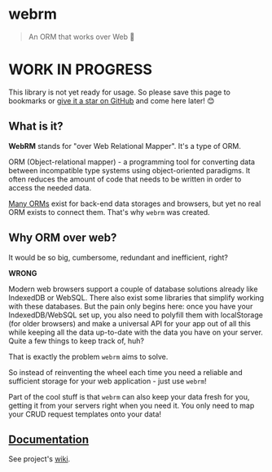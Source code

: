 # webrm
> An ORM that works over Web 💪

# WORK IN PROGRESS

This library is not yet ready for usage. So please save this page to bookmarks or [give it a star on GitHub](https://github.com/KazanExpress/webrm) and come here later! 😊

## What is it?

**WebRM** stands for "over Web Relational Mapper". It's a type of ORM.

ORM (Object-relational mapper) - a programming tool for converting data between incompatible type systems using object-oriented paradigms. It often reduces the amount of code that needs to be written in order to access the needed data.

[Many ORMs](https://github.com/search?q=ORM) exist for back-end data storages and browsers, but yet no real ORM exists to connect them. That's why `webrm` was created.

## Why ORM over web?

It would be so big, cumbersome, redundant and inefficient, right?

**WRONG**

Modern web browsers support a couple of database solutions already like IndexedDB or WebSQL. There also exist some libraries that simplify working with these databases. But the pain only begins here: once you have your IndexedDB/WebSQL set up, you also need to polyfill them with localStorage (for older browsers) and make a universal API for your app out of all this while keeping all the data up-to-date with the data you have on your server. Quite a few things to keep track of, huh?

That is exactly the problem `webrm` aims to solve.

So instead of reinventing the wheel each time you need a reliable and sufficient storage for your web application - just use `webrm`!

Part of the cool stuff is that `webrm` can also keep your data fresh for you, getting it from your servers right when you need it. You only need to map your CRUD request templates onto your data!

## [Documentation](https://github.com/KazanExpress/webrm/wiki)

See project's [wiki](https://github.com/KazanExpress/webrm/wiki).
